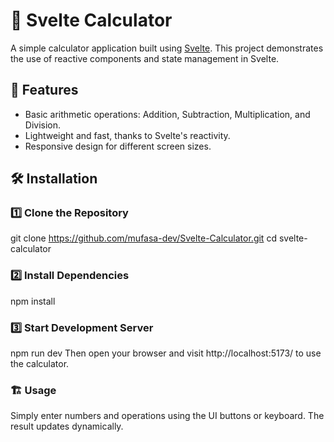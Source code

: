 # 🧮 Svelte Calculator

A simple calculator application built using [Svelte](https://svelte.dev/). This project demonstrates the use of reactive components and state management in Svelte.

## 🚀 Features
- Basic arithmetic operations: Addition, Subtraction, Multiplication, and Division.
- Lightweight and fast, thanks to Svelte's reactivity.
- Responsive design for different screen sizes.

## 🛠 Installation

### 1️⃣ Clone the Repository

git clone https://github.com/mufasa-dev/Svelte-Calculator.git
cd svelte-calculator

### 2️⃣ Install Dependencies

npm install

### 3️⃣ Start Development Server

npm run dev
Then open your browser and visit http://localhost:5173/ to use the calculator.

### 🏗 Usage
Simply enter numbers and operations using the UI buttons or keyboard. The result updates dynamically.
